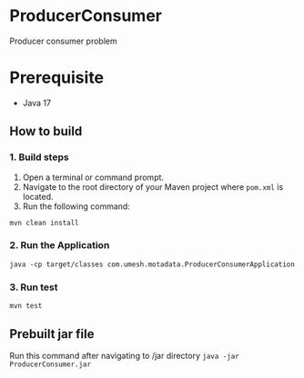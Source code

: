 # ProducerConsumer
Producer consumer problem

# Prerequisite
- Java 17

## How to build

### 1. Build steps

1. Open a terminal or command prompt.
2. Navigate to the root directory of your Maven project where `pom.xml` is located.
3. Run the following command:

```mvn clean install```

### 2. Run the Application
```java -cp target/classes com.umesh.motadata.ProducerConsumerApplication```

### 3. Run test
```mvn test```


## Prebuilt jar file

Run this command after navigating to /jar directory
```java -jar ProducerConsumer.jar```
